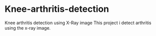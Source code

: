 # Knee-arthritis-detection
Knee arthritis detection using X-Ray image 
This project i detect arthritis using the x-ray image.

